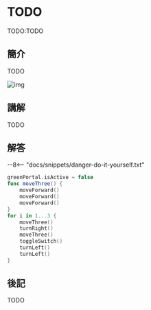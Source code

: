 # TODO

TODO:TODO

## 簡介

TODO

![img](https://imagedelivery.net/cdkaXPuFls5qlrh3GM4hfA/cdc83a12-8594-4832-03a6-7573121fee00/public)

## 講解

TODO

## 解答

--8<-- "docs/snippets/danger-do-it-yourself.txt"

```swift linenums="1"
greenPortal.isActive = false
func moveThree() {
    moveForward()
    moveForward()
    moveForward()
}
for i in 1...3 {
    moveThree()
    turnRight()
    moveThree()
    toggleSwitch()
    turnLeft()
    turnLeft()
}
```

## 後記

TODO
